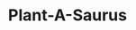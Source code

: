 ---
layout: gamepage
lang: "it"
title: "Plant-A-Saurus"

game: "Il gioco"
game-description: "​🦕 <b>2 o 4 giocatori pvp</b><br>
​🦕 Porta le uova al tuo nido<br>
​🦕 <b>Sabota il team avversario<br>
​🦕 Ruba le uova degli avversari</b><br>
​🦕 Vince chi ha più uova!<br>"

development: "Lo sviluppo"
development-description: "🌱​ Fatto in Unity<br>
🌱​ 10 ore a settimana per 12 settimane<br>
🌱​ Team di 5 (3 artisti, 2 developer)<br>
🌱​ Fatto per un corso scolastico<br>
<br>
<h3>Il mio ruolo</h3>
<p>🥚​​ Gestito la fase di design<br>
🥚​​ Funzionalità della pianta ghiaccio<br>
🥚​​ Funzionalità della pianta con radici<br>
🥚​​ Funzionalità dei nidi<br>
🥚​​ Funzionalità e disposizione della UI<br>
🥚​​ Funzionalità e disposizione della HUD</p><br>"

cover_image: "/assets/PlantASaurus/plantasaurus_banner.png"
background_image: "/assets/PlantASaurus/plantasaurus_background.png"
background_color: "#615aed"

gallery:
  - "/assets/PlantASaurus/1.jpg"

lang_links:
  it: "/it/projects/plantasaurus.html"
  en: "/en/projects/plantasaurus.html"

title-font: "/assets/PlantASaurus/QuietlyEndureRegular.otf"
text-font: "/assets/PlantASaurus/ComfyFeeling.otf"
game-color: "#555"
title-color: "#9483cc"
text-color: "#78777a"
button1-color: "#95d68d"
button2-color: "#C9D94E"
text1-color: "#D98236"
text2-color: "#9CAE38"

gamePage: "https://kayahx.itch.io/plantasaurus"
download: "Scarica l'exe"
visitSite: "Apri su Itch.io!"

gameName: "plantasaurus"

type1: 'video'
img1: "https://www.youtube.com/embed/VTNCJ9mLUYo"
img2: "/assets/PlantASaurus/img1.png"
img3: "/assets/PlantASaurus/img2.png"
img4: "/assets/PlantASaurus/img3.gif"
img5: "/assets/PlantASaurus/img4.gif"

top1: "40"
left1: "310"
transform1: "6"

top2: "180"
left2: "80"
transform2: "2"

top3: "330"
left3: "290"
transform3: "-5"

top4: "500"
left4: "100"
transform4: "5"

top5: "40"
left5: "100"
transform5: "5"
---